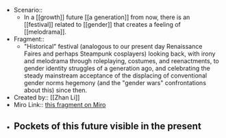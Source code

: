 - Scenario:: 
    - In a [[growth]] future [[a generation]] from now, there is an [[festival]] related to [[gender]] that creates a feeling of [[melodrama]].
- Fragment:: 
    - "Historical" festival (analogous to our present day Renaissance Faires and perhaps Steampunk cosplayers) looking back, with irony and melodrama through roleplaying, costumes, and reenactments, to gender identity struggles of a generation ago, and celebrating the steady mainstream acceptance of the displacing of conventional gender norms hegemony (and the "gender wars" confrontations about this) since then.
- Created by:: [[Zhan Li]]
- Miro Link:: [this fragment on Miro](https://miro.com/app/board/o9J_kpEmVVk=/?moveToWidget=3074457348942497302&cot=11)
- **Pockets of this future visible in the present**
    - 
